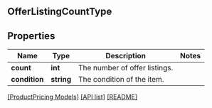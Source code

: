 ## OfferListingCountType

## Properties

Name | Type | Description | Notes
------------ | ------------- | ------------- | -------------
**count** | **int** | The number of offer listings. |
**condition** | **string** | The condition of the item. |

[[ProductPricing Models]](../) [[API list]](../../Api) [[README]](../../../README.md)
